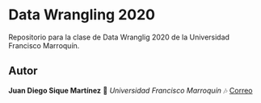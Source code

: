 # Data Wrangling 2020
 Repositorio para la clase de Data Wranglig 2020 de la Universidad Francisco Marroquín.


## Autor

**Juan Diego Sique Martínez** :musical_keyboard: *Universidad Francisco Marroquín* :notes: [Correo](juandiegosique@ufm.edu)